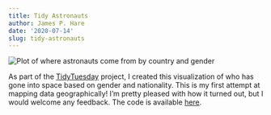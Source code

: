 ```yaml
---
title: Tidy Astronauts
author: James P. Hare
date: '2020-07-14'
slug: tidy-astronauts
---
```

![Plot of where astronauts come from by country and gender](/post/2020-08-19-tidy-astronauts_files/unnamed-chunk-1-1.png)

As part of the [TidyTuesday](https://github.com/rfordatascience/tidytuesday) project, I created this visualization of who has gone into space based on gender and nationality. This is my first attempt at mapping data geographically! I’m pretty pleased with how it turned out, but I would welcome any feedback. The code is available [here](https://github.com/jamesphare/tidytuesday/blob/master/20200714/astronauts.md).